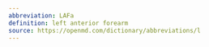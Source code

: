 ```yaml
---
abbreviation: LAFa
definition: left anterior forearm
source: https://openmd.com/dictionary/abbreviations/l
---
```


